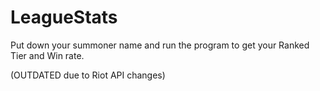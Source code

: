 # LeagueStats

Put down your summoner name and run the program to get your Ranked Tier and Win rate.

(OUTDATED due to Riot API changes)
